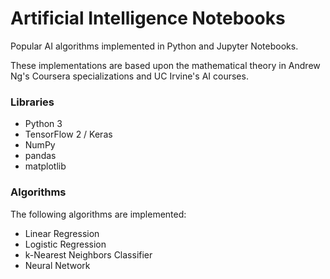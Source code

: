 # Artificial Intelligence Notebooks
Popular AI algorithms implemented in Python and Jupyter Notebooks.

These implementations are based upon the mathematical theory in Andrew Ng's Coursera specializations and UC Irvine's AI courses.

### Libraries
* Python 3
* TensorFlow 2 / Keras
* NumPy
* pandas
* matplotlib

### Algorithms
The following algorithms are implemented:
* Linear Regression
* Logistic Regression
* k-Nearest Neighbors Classifier
* Neural Network
